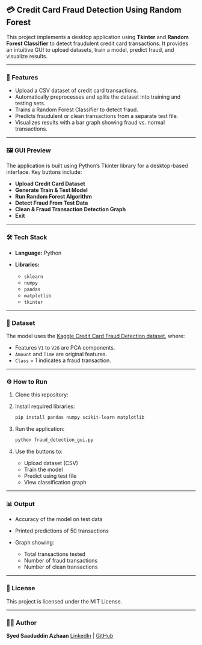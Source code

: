 
## 💳 Credit Card Fraud Detection Using Random Forest

This project implements a desktop application using **Tkinter** and **Random Forest Classifier** to detect fraudulent credit card transactions. It provides an intuitive GUI to upload datasets, train a model, predict fraud, and visualize results.

---

### 📌 Features

* Upload a CSV dataset of credit card transactions.
* Automatically preprocesses and splits the dataset into training and testing sets.
* Trains a Random Forest Classifier to detect fraud.
* Predicts fraudulent or clean transactions from a separate test file.
* Visualizes results with a bar graph showing fraud vs. normal transactions.

---

### 🖼 GUI Preview

The application is built using Python’s Tkinter library for a desktop-based interface. Key buttons include:

* **Upload Credit Card Dataset**
* **Generate Train & Test Model**
* **Run Random Forest Algorithm**
* **Detect Fraud From Test Data**
* **Clean & Fraud Transaction Detection Graph**
* **Exit**

---

### 🛠 Tech Stack

* **Language:** Python
* **Libraries:**

  * `sklearn`
  * `numpy`
  * `pandas`
  * `matplotlib`
  * `tkinter`

---

### 📂 Dataset

The model uses the [Kaggle Credit Card Fraud Detection dataset](https://www.kaggle.com/datasets/mlg-ulb/creditcardfraud), where:

* Features `V1` to `V28` are PCA components.
* `Amount` and `Time` are original features.
* `Class` = 1 indicates a fraud transaction.

---

### ⚙️ How to Run

1. Clone this repository:


2. Install required libraries:

   ```bash
   pip install pandas numpy scikit-learn matplotlib
   ```

3. Run the application:

   ```bash
   python fraud_detection_gui.py
   ```

4. Use the buttons to:

   * Upload dataset (CSV)
   * Train the model
   * Predict using test file
   * View classification graph

---

### 📊 Output

* Accuracy of the model on test data
* Printed predictions of 50 transactions
* Graph showing:

  * Total transactions tested
  * Number of fraud transactions
  * Number of clean transactions

---

### 📄 License

This project is licensed under the MIT License.

---

### 🙋‍♂️ Author

**Syed Saaduddin Azhaan**
[LinkedIn](https://www.linkedin.com/in/syed-saaduddin-b7682726b/) | [GitHub](https://github.com/Saaduddin47)

